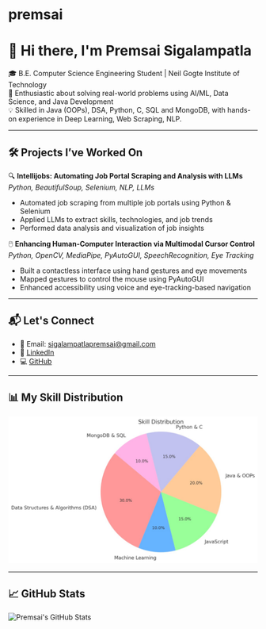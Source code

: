 # premsai
# 👋 Hi there, I'm Premsai Sigalampatla

🎓 B.E. Computer Science Engineering Student | Neil Gogte Institute of Technology  
🌱 Enthusiastic about solving real-world problems using AI/ML, Data Science, and Java Development  
💡 Skilled in Java (OOPs), DSA, Python, C, SQL and MongoDB, with hands-on experience in Deep Learning, Web Scraping, NLP.

---

## 🛠️ Projects I’ve Worked On

🔍 **Intellijobs: Automating Job Portal Scraping and Analysis with LLMs**  
*Python, BeautifulSoup, Selenium, NLP, LLMs*  
- Automated job scraping from multiple job portals using Python & Selenium  
- Applied LLMs to extract skills, technologies, and job trends  
- Performed data analysis and visualization of job insights

🖱️ **Enhancing Human-Computer Interaction via Multimodal Cursor Control**  
*Python, OpenCV, MediaPipe, PyAutoGUI, SpeechRecognition, Eye Tracking*  
- Built a contactless interface using hand gestures and eye movements  
- Mapped gestures to control the mouse using PyAutoGUI  
- Enhanced accessibility using voice and eye-tracking-based navigation
 ---


## 📬 Let's Connect

- 📧 Email: sigalampatlapremsai@gmail.com  
- 🔗 [LinkedIn](https://linkedin.com/in/premsai)  
- 💻 [GitHub](https://github.com/premsai)



---

## 📊 My Skill Distribution

![Skill Distribution](skill_distribution_final.jpg)



---



## 📈 GitHub Stats



![Premsai's GitHub Stats](https://github-readme-stats.vercel.app/api?username=premsaitony&show_icons=true&theme=radical&cache_seconds=30)


